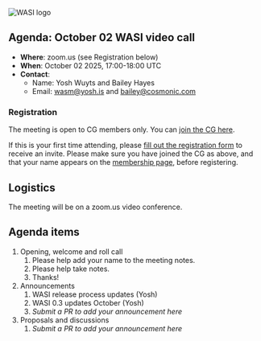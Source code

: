 ![WASI logo](https://raw.githubusercontent.com/WebAssembly/WASI/main/WASI.png)

## Agenda: October 02 WASI video call

- **Where**: zoom.us (see Registration below)
- **When**: October 02 2025, 17:00-18:00 UTC
- **Contact**:
  - Name: Yosh Wuyts and Bailey Hayes
  - Email: wasm@yosh.is and bailey@cosmonic.com

### Registration

The meeting is open to CG members only. You can [join the CG here](https://www.w3.org/community/webassembly/).

If this is your first time attending, please [fill out the registration form](https://docs.google.com/forms/d/e/1FAIpQLSdpO6Lp2L_dZ2_oiDgzjKx7pb7s2YYHjeSIyfHWZZGSKoZKWQ/viewform?usp=sf_link) to receive an invite. Please make sure you have joined the CG as above, and that your name appears on the [membership page](https://www.w3.org/community/webassembly/participants), before registering.


## Logistics

The meeting will be on a zoom.us video conference.

## Agenda items

1. Opening, welcome and roll call
    1. Please help add your name to the meeting notes.
    1. Please help take notes.
    1. Thanks!
1. Announcements
    1. WASI release process updates (Yosh)
    1. WASI 0.3 updates October (Yosh)
    1. _Submit a PR to add your announcement here_
1. Proposals and discussions
    1. _Submit a PR to add your announcement here_
